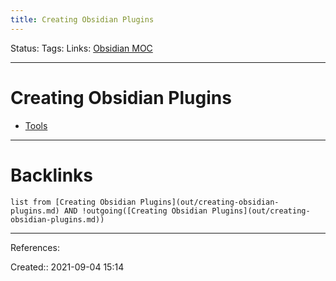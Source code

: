```yaml
---
title: Creating Obsidian Plugins
---
```

Status: 
Tags: 
Links: [Obsidian MOC](out/obsidian-moc.md)
___
# Creating Obsidian Plugins
- [Tools](https://github.com/obsidian-tools/obsidian-tools)
___
# Backlinks
```dataview
list from [Creating Obsidian Plugins](out/creating-obsidian-plugins.md) AND !outgoing([Creating Obsidian Plugins](out/creating-obsidian-plugins.md))
```
___
References:

Created:: 2021-09-04 15:14
